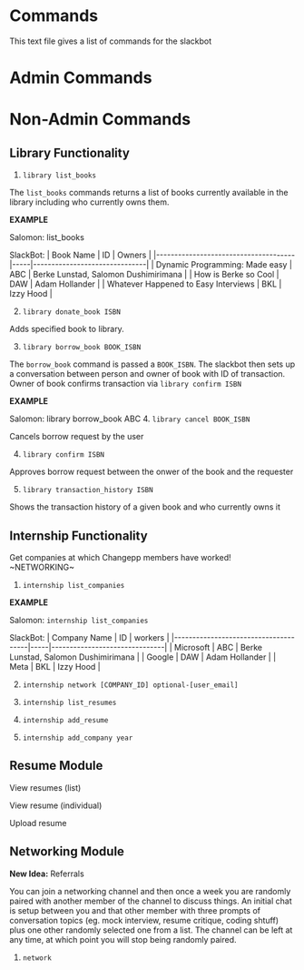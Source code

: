 # Commands

This text file gives a list of commands for the slackbot

# Admin Commands

# Non-Admin Commands

## Library Functionality

1. `library list_books`

The `list_books` commands returns a list of books currently available in the library including who currently owns them.

**EXAMPLE**

Salomon: list_books

SlackBot:
| Book Name          | ID  | Owners |
|--------------------------------------|-----|-------------------------------|
| Dynamic Programming: Made easy       | ABC | Berke Lunstad, Salomon Dushimirimana         |
| How is Berke so Cool                 | DAW | Adam Hollander                |
| Whatever Happened to Easy Interviews | BKL | Izzy Hood                     |


2. `library donate_book ISBN`

Adds specified book to library. 

3. `library borrow_book BOOK_ISBN`

The `borrow_book` command is passed a `BOOK_ISBN`. The slackbot then sets up a conversation between person and owner of book with ID of transaction. Owner of book confirms transaction via `library confirm ISBN`

**EXAMPLE**

Salomon: library borrow_book ABC
4. `library cancel BOOK_ISBN`

Cancels borrow request by the user 

4. `library confirm ISBN`

Approves borrow request between the onwer of the book and the requester

5. `library transaction_history ISBN`

Shows the transaction history of a given book and who currently owns it

## Internship Functionality

Get companies at which Changepp members have worked! ~NETWORKING~

1. `internship list_companies`

**EXAMPLE**

Salomon: `internship list_companies`

SlackBot:
| Company Name          | ID  | workers |
|--------------------------------------|-----|-------------------------------|
| Microsoft       | ABC | Berke Lunstad, Salomon Dushimirimana         |
| Google                 | DAW | Adam Hollander                |
| Meta | BKL | Izzy Hood                     |

2. `internship network [COMPANY_ID] optional-[user_email]`

3. `internship list_resumes`

4. `internship add_resume`

5. `internship add_company year`

## Resume Module

View resumes (list)

View resume (individual)

Upload resume

## Networking Module

**New Idea:** Referrals

You can join a networking channel and then once a week you are randomly paired with another member of the channel to discuss things. An initial chat is setup between you and that other member with three prompts of conversation topics (eg. mock interview, resume critique, coding shtuff) plus one other randomly selected one from a list. The channel can be left at any time, at which point you will stop being randomly paired.

1. `network`
